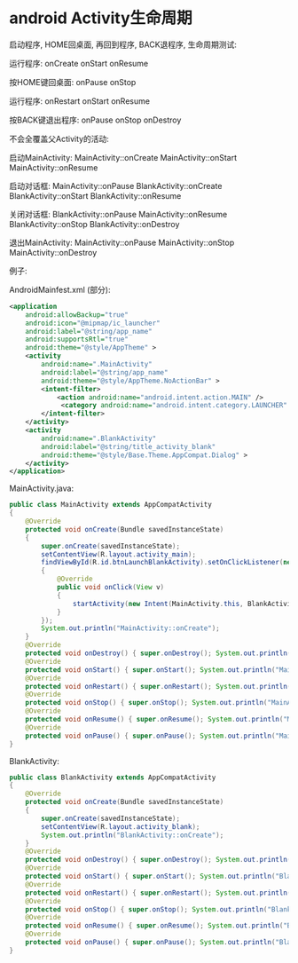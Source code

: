 # android Activity生命周期

启动程序, HOME回桌面, 再回到程序, BACK退程序, 生命周期测试:

运行程序: onCreate onStart onResume

按HOME键回桌面: onPause onStop

运行程序: onRestart onStart onResume

按BACK键退出程序: onPause onStop onDestroy



不会全覆盖父Activity的活动:

启动MainActivity:   MainActivity::onCreate MainActivity::onStart MainActivity::onResume

启动对话框:   MainActivity::onPause BlankActivity::onCreate BlankActivity::onStart BlankActivity::onResume

关闭对话框:   BlankActivity::onPause MainActivity::onResume BlankActivity::onStop BlankActivity::onDestroy

退出MainActivity:   MainActivity::onPause MainActivity::onStop MainActivity::onDestroy


例子:

AndroidMainfest.xml (部分):
```xml
<application
    android:allowBackup="true"
    android:icon="@mipmap/ic_launcher"
    android:label="@string/app_name"
    android:supportsRtl="true"
    android:theme="@style/AppTheme" >
    <activity
        android:name=".MainActivity"
        android:label="@string/app_name"
        android:theme="@style/AppTheme.NoActionBar" >
        <intent-filter>
            <action android:name="android.intent.action.MAIN" />
             <category android:name="android.intent.category.LAUNCHER" />
        </intent-filter>
    </activity>
    <activity
        android:name=".BlankActivity"
        android:label="@string/title_activity_blank"
        android:theme="@style/Base.Theme.AppCompat.Dialog" >
    </activity>
</application>
```

MainActivity.java:
```java
public class MainActivity extends AppCompatActivity
{
	@Override
	protected void onCreate(Bundle savedInstanceState)
	{
		super.onCreate(savedInstanceState);
		setContentView(R.layout.activity_main);
		findViewById(R.id.btnLaunchBlankActivity).setOnClickListener(new View.OnClickListener()
		{
			@Override
			public void onClick(View v)
			{
				startActivity(new Intent(MainActivity.this, BlankActivity.class));
			}
		});
		System.out.println("MainActivity::onCreate");
	}
	@Override
	protected void onDestroy() { super.onDestroy(); System.out.println("MainActivity::onDestroy"); }
	@Override
	protected void onStart() { super.onStart(); System.out.println("MainActivity::onStart"); }
	@Override
	protected void onRestart() { super.onRestart(); System.out.println("MainActivity::onRestart"); }
	@Override
	protected void onStop() { super.onStop(); System.out.println("MainActivity::onStop"); }
	@Override
	protected void onResume() { super.onResume(); System.out.println("MainActivity::onResume"); }
	@Override
	protected void onPause() { super.onPause(); System.out.println("MainActivity::onPause"); }
}
```

BlankActivity:
```java
public class BlankActivity extends AppCompatActivity
{
	@Override
	protected void onCreate(Bundle savedInstanceState)
	{
		super.onCreate(savedInstanceState);
		setContentView(R.layout.activity_blank);
		System.out.println("BlankActivity::onCreate");
	}
	@Override
	protected void onDestroy() { super.onDestroy(); System.out.println("BlankActivity::onDestroy"); }
	@Override
	protected void onStart() { super.onStart(); System.out.println("BlankActivity::onStart"); }
	@Override
	protected void onRestart() { super.onRestart(); System.out.println("BlankActivity::onRestart"); }
	@Override
	protected void onStop() { super.onStop(); System.out.println("BlankActivity::onStop"); }
	@Override
	protected void onResume() { super.onResume(); System.out.println("BlankActivity::onResume"); }
	@Override
	protected void onPause() { super.onPause(); System.out.println("BlankActivity::onPause"); }
}
```